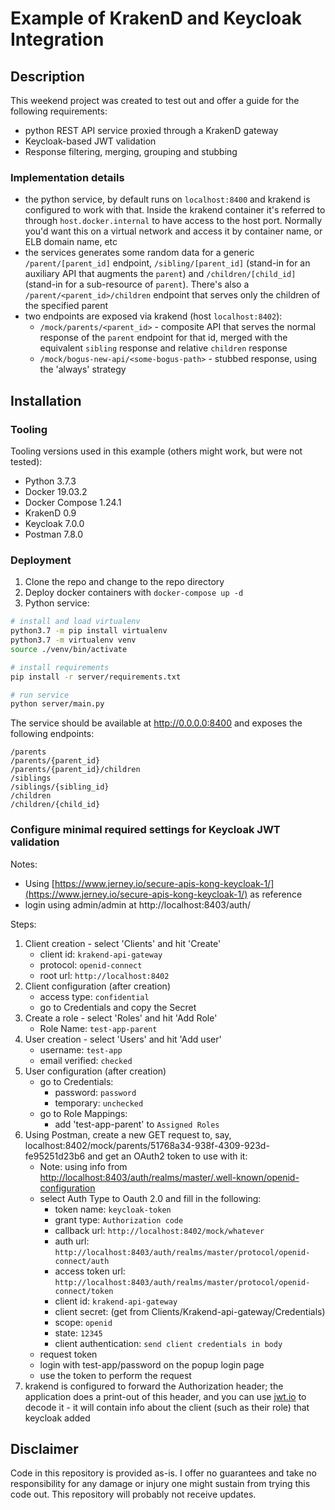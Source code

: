 # Example of KrakenD and Keycloak Integration

## Description

This weekend project was created to test out and offer a guide for the following requirements:

- python REST API service proxied through a KrakenD gateway
- Keycloak-based JWT validation
- Response filtering, merging, grouping and stubbing

### Implementation details

- the python service, by default runs on `localhost:8400` and krakend is configured to work with that. Inside the krakend container it's referred to through `host.docker.internal` to have access to the host port. Normally you'd want this on a virtual network and access it by container name, or ELB domain name, etc
- the services generates some random data for a generic `/parent/[parent_id]` endpoint, `/sibling/[parent_id]` (stand-in for an auxiliary API that augments the `parent`) and `/children/[child_id]` (stand-in for a sub-resource of `parent`). There's also a `/parent/<parent_id>/children` endpoint that serves only the children of the specified parent
- two endpoints are exposed via krakend (host `localhost:8402`):
  - `/mock/parents/<parent_id>` - composite API that serves the normal response of the `parent` endpoint for that id, merged with the equivalent `sibling` response and relative `children` response
  - `/mock/bogus-new-api/<some-bogus-path>` - stubbed response, using the 'always' strategy

## Installation

### Tooling

Tooling versions used in this example (others might work, but were not tested):

- Python 3.7.3
- Docker 19.03.2
- Docker Compose 1.24.1
- KrakenD 0.9
- Keycloak 7.0.0
- Postman 7.8.0

### Deployment

1. Clone the repo and change to the repo directory
2. Deploy docker containers with `docker-compose up -d`
3. Python service:

```bash
# install and load virtualenv
python3.7 -m pip install virtualenv
python3.7 -m virtualenv venv
source ./venv/bin/activate

# install requirements
pip install -r server/requirements.txt

# run service
python server/main.py
```
The service should be available at http://0.0.0.0:8400 and exposes the following endpoints:
```
/parents
/parents/{parent_id}
/parents/{parent_id}/children
/siblings
/siblings/{sibling_id}
/children
/children/{child_id}
```

### Configure minimal required settings for Keycloak JWT validation

Notes:

- Using [https://www.jerney.io/secure-apis-kong-keycloak-1/](https://www.jerney.io/secure-apis-kong-keycloak-1/) as reference
- login using admin/admin at http://localhost:8403/auth/

Steps:

1. Client creation - select 'Clients' and hit 'Create'
    - client id: `krakend-api-gateway`
    - protocol: `openid-connect`
    - root url: `http://localhost:8402`
2. Client configuration (after creation)
    - access type: `confidential`
    - go to Credentials and copy the Secret
3. Create a role - select 'Roles' and hit 'Add Role'
    - Role Name: `test-app-parent`
4. User creation - select 'Users' and hit 'Add user'
    - username: `test-app`
    - email verified: `checked`
5. User configuration (after creation)
    - go to Credentials:
        - password: `password`
        - temporary: `unchecked`
    - go to Role Mappings:
        - add 'test-app-parent' to `Assigned Roles`
6. Using Postman, create a new GET request to, say, localhost:8402/mock/parents/51768a34-938f-4309-923d-fe95251d23b6 and get an OAuth2 token to use with it:
    - Note: using info from [http://localhost:8403/auth/realms/master/.well-known/openid-configuration](http://localhost:8403/auth/realms/master/.well-known/openid-configuration)
    - select Auth Type to Oauth 2.0 and fill in the following:
        - token name: `keycloak-token`
        - grant type: `Authorization code`
        - callback url: `http://localhost:8402/mock/whatever`
        - auth url: `http://localhost:8403/auth/realms/master/protocol/openid-connect/auth`
        - access token url: `http://localhost:8403/auth/realms/master/protocol/openid-connect/token`
        - client id: `krakend-api-gateway`
        - client secret: (get from Clients/Krakend-api-gateway/Credentials)
        - scope: `openid`
        - state: `12345`
        - client authentication: `send client credentials in body`
    - request token
    - login with test-app/password on the popup login page
    - use the token to perform the request
7. krakend is configured to forward the Authorization header; the application does a print-out of this header, and you can
use [jwt.io](jwt.io) to decode it - it will contain info about the client (such as their role) that keycloak added

## Disclaimer

Code in this repository is provided as-is. I offer no guarantees and take no responsibility for any damage or injury one might sustain from trying this code out. This repository will probably not receive updates.
